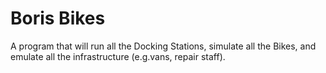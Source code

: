 # Boris Bikes #

A program that will run all the Docking Stations, simulate all the Bikes, and emulate all the infrastructure (e.g.vans, repair staff).
